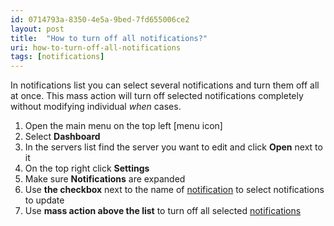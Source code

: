 ```yaml
---
id: 0714793a-8350-4e5a-9bed-7fd655006ce2
layout: post
title:  "How to turn off all notifications?"
uri: how-to-turn-off-all-notifications
tags: [notifications]
---
```


In notifications list you can select several notifications and turn them off all at once. This mass action will turn off selected notifications completely without modifying individual _when_ cases.

<!-- more -->

1.  Open the main menu on the top left \[menu icon\]
2.  Select **Dashboard**
3.  In the servers list find the server you want to edit and click **Open** next to it
4.  On the top right click **Settings**
5.  Make sure **Notifications** are expanded
6.  Use **the checkbox** next to the name of [notification](f7277d70-7b35-489b-b378-009a690e0a3f) to select notifications to update
7.  Use **mass action above the list** to turn off all selected [notifications](f7277d70-7b35-489b-b378-009a690e0a3f)